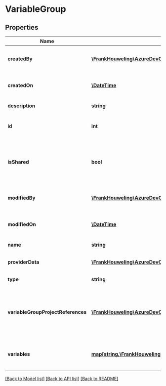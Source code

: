 # VariableGroup

## Properties
Name | Type | Description | Notes
------------ | ------------- | ------------- | -------------
**createdBy** | [**\FrankHouweling\AzureDevOpsClient\Release\Model\IdentityRef**](IdentityRef.md) | Gets or sets the identity who created. | [optional] 
**createdOn** | [**\DateTime**](\DateTime.md) | Gets date on which it got created. | [optional] 
**description** | **string** | Gets or sets description. | [optional] 
**id** | **int** | Gets the unique identifier of this field. | [optional] 
**isShared** | **bool** | Denotes if a variable group is shared with other project or not. | [optional] 
**modifiedBy** | [**\FrankHouweling\AzureDevOpsClient\Release\Model\IdentityRef**](IdentityRef.md) | Gets or sets the identity who modified. | [optional] 
**modifiedOn** | [**\DateTime**](\DateTime.md) | Gets date on which it got modified. | [optional] 
**name** | **string** | Gets or sets name. | [optional] 
**providerData** | [**\FrankHouweling\AzureDevOpsClient\Release\Model\VariableGroupProviderData**](VariableGroupProviderData.md) | Gets or sets provider data. | [optional] 
**type** | **string** | Gets or sets type. | [optional] 
**variableGroupProjectReferences** | [**\FrankHouweling\AzureDevOpsClient\Release\Model\VariableGroupProjectReference[]**](VariableGroupProjectReference.md) | all project references where the variable group is shared with other projects. | [optional] 
**variables** | [**map[string,\FrankHouweling\AzureDevOpsClient\Release\Model\VariableValue]**](VariableValue.md) | Gets and sets the dictionary of variables. | [optional] 

[[Back to Model list]](../README.md#documentation-for-models) [[Back to API list]](../README.md#documentation-for-api-endpoints) [[Back to README]](../README.md)


